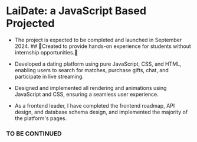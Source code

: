 # LaiDate: a JavaScript Based Projected

* The project is expected to be completed and launched in September 2024.
*##* 🌟Created to provide hands-on experience for students without internship opportunities.🌟

- Developed a dating platform using pure JavaScript, CSS, and HTML, enabling users to search for matches, purchase gifts, chat, and participate in live streaming.

- Designed and implemented all rendering and animations using JavaScript and CSS, ensuring a seamless user experience.

- As a frontend leader, I have completed the frontend roadmap, API design, and database schema design, and implemented the majority of the platform's pages.

### TO BE CONTINUED

